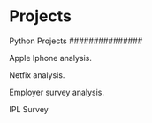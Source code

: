 # Projects
Python Projects
###############

Apple Iphone analysis.

Netfix analysis.

Employer survey analysis.

IPL Survey
